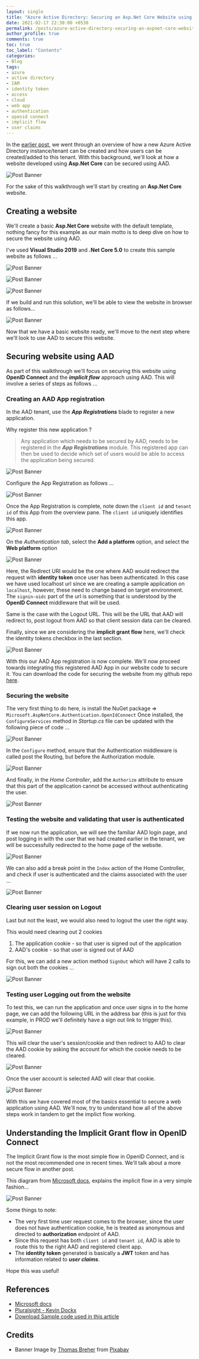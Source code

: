 ```yaml
---
layout: single
title: "Azure Active Directory: Securing an Asp.Net Core Website using Implicit Grant flow"
date: 2021-02-17 22:30:00 +0530
permalink: /posts/azure-active-directory-securing-an-aspnet-core-website-using-implicit-grant-flow/
author_profile: true
comments: true
toc: true
toc_label: "Contents"
categories: 
- Blog
tags:
- azure
- active directory
- IAM
- identity token
- access
- cloud
- web app
- authentication
- openid connect
- implicit flow
- user claims
---
```


In the [earlier post]({{site.url}}/posts/azure-active-directory-creation-of-new-tenant-and-user/), we went through an overview of how a new Azure Active Directory instance/tenant can be created and how users can be created/added to this tenant. With this background, we'll look at how a website developed using **Asp.Net Core** can be secured using AAD.

![Post Banner]({{site.url}}/assets/images/blogs/web_security/1_websecurity.png)

For the sake of this walkthrough we'll start by creating an **Asp.Net Core** website.

## Creating a website 
We'll create a basic **Asp.Net Core** website with the default template, nothing fancy for this example as our main motto is to deep dive on how to secure the website using AAD.

I've used **Visual Studio 2019** and **.Net Core 5.0** to create this sample website as follows ...

![Post Banner]({{site.url}}/assets/images/blogs/web_security/2_vs_webcreate_1.png)  

![Post Banner]({{site.url}}/assets/images/blogs/web_security/2_vs_webcreate_2.png)  

![Post Banner]({{site.url}}/assets/images/blogs/web_security/2_vs_webcreate_3.png)

If we build and run this solution, we'll be able to view the website in browser as follows...

![Post Banner]({{site.url}}/assets/images/blogs/web_security/2_vs_webcreate_output.png)

Now that we have a basic website ready, we'll move to the next step where we'll look to use AAD to secure this website.

## Securing website using AAD
As part of this walkthrough we'll focus on securing this  website using **OpenID Connect** and the ***implicit flow*** approach using AAD. This will involve a series of steps as follows ...

### Creating an AAD App registration
In the AAD tenant, use the ***App Registrations*** blade to register a new application.  

Why register this new application ?
> Any application which needs to be secured by AAD, needs to be registered in the ***App Registrations*** module. This registered app can then be used to decide which set of users would be able to access the application being secured. 

![Post Banner]({{site.url}}/assets/images/blogs/web_security/3_AAD_AppReg_1.png)

Configure the App Registration as follows ...

![Post Banner]({{site.url}}/assets/images/blogs/web_security/3_AAD_AppReg_2.png)

Once the App Registration is complete, note down the `client id` and `tenant id` of this App from the overview pane. The `client id` uniquely identifies this app.

![Post Banner]({{site.url}}/assets/images/blogs/web_security/3_AAD_AppReg_3.png)

On the *Authentication tab*, select the **Add a platform** option, and select the **Web platform** option

![Post Banner]({{site.url}}/assets/images/blogs/web_security/3_AAD_AppReg_4.png)

Here, the Redirect URI would be the one where AAD would redirect the request with **identity token** once user has been authenticated. In this case we have used localhost url since we are creating a sample application on `localhost`, however, these need to change based on target environment. The `signin-oidc` part of the url is something that is understood by the **OpenID Connect** middleware that will be used.  

Same is the case with the Logout URL. This will be the URL that AAD will redirect to, post logout from AAD so that client session data can be cleared.  

Finally, since we are considering the **implicit grant flow** here, we'll check the identity tokens checkbox in the last section.

![Post Banner]({{site.url}}/assets/images/blogs/web_security/3_AAD_AppReg_5.png)

With this our AAD App registration is now complete. We'll now proceed towards integrating this registered AAD App in our website code to secure it. You can download the code for securing the website from my github repo [here](https://github.com/sundeepkamath/AzureActiveDirectory).

### Securing the website
The very first thing to do here, is install the NuGet package => `Microsoft.AspNetCore.Authentication.OpenIdConnect`
Once installed, the `ConfigureServices` method in *Startup.cs* file can be updated with the following piece of code ...

![Post Banner]({{site.url}}/assets/images/blogs/web_security/4_AAD_Code_1.png)

In the `Configure` method, ensure that the Authentication middleware is called post the Routing, but before the Authorization module.

![Post Banner]({{site.url}}/assets/images/blogs/web_security/4_AAD_Code_2.png)

And finally, in the *Home Controller*, add the `Authorize` attribute to ensure that this part of the application cannot be accessed without authenticating the user.

![Post Banner]({{site.url}}/assets/images/blogs/web_security/4_AAD_Code_3.png)

### Testing the website and validating that user is authenticated
If we now run the application, we will see the familiar AAD login page, and post logging in with the user that we had created earlier in the tenant, we will be successfully redirected to the home page of the website.

![Post Banner]({{site.url}}/assets/images/blogs/web_security/5_AAD_Test_1.png)

We can also add a break point in the `Index` action of the Home Controller, and check if user is authenticated and the claims associated with the user ...

![Post Banner]({{site.url}}/assets/images/blogs/web_security/5_AAD_Test_2.png)

### Clearing user session on Logout
Last but not the least, we would also need to logout the user the right way. 

This would need clearing out 2 cookies 
1. The application cookie - so that user is signed out of the application
2. AAD's cookie - so that user is signed out of AAD

For this, we can add a new action method `SignOut` which will have 2 calls to sign out both the cookies ... 

![Post Banner]({{site.url}}/assets/images/blogs/web_security/6_AAD_Logout_1.png)

### Testing user Logging out from the website
To test this, we can run the application and once user signs in to the home page, we can add the following URL in the address bar (this is just for this example, in PROD we'll definitely have a sign out link to trigger this). 

![Post Banner]({{site.url}}/assets/images/blogs/web_security/6_AAD_Logout_2.png)

This will clear the user's session/cookie and then redirect to AAD to clear the AAD cookie by asking the account for which the cookie needs to be cleared.

![Post Banner]({{site.url}}/assets/images/blogs/web_security/6_AAD_Logout_3.png)

Once the user account is selected AAD will clear that cookie.

![Post Banner]({{site.url}}/assets/images/blogs/web_security/6_AAD_Logout_4.png)

With this we have covered most of the basics essential to secure a web application using AAD. 
We'll now, try to understand how all of the above steps work in tandem to get the implict flow working.

## Understanding the Implicit Grant flow in OpenID Connect
The Implicit Grant flow is the most simple flow in OpenID Connect, and is not the most recommended one in recent times. We'll talk about a more secure flow in another post. 

This diagram from [Microsoft docs](https://docs.microsoft.com/en-us/azure/active-directory/develop/v2-app-types#web-apps), explains the implicit flow in a very simple fashion...

![Post Banner]({{site.url}}/assets/images/blogs/web_security/7_OpenID_ImplicitFlow.png)

Some things to note:  
* The very first time user request comes to the browser, since the user does not have authentication cookie, he is treated as anonymous and directed to **authorization** endpoint of AAD. 
* Since this request has both `client id` and `tenant id`, AAD is able to route this to the right AAD and registered client app.
* The **identity token** generated is basically a **JWT** token and has information related to ***user claims***.

Hope this was useful!

## References
* [Microsoft docs](https://docs.microsoft.com/en-us/azure/active-directory/develop/v2-app-types#web-apps)
* [Pluralsight - Kevin Dockx](https://app.pluralsight.com/library/courses/microsoft-azure-dotnet-secure-services-applications-update/table-of-contents)
* [Download Sample code used in this article](https://github.com/sundeepkamath/AzureActiveDirectory)

## Credits
* Banner Image by <a href="https://pixabay.com/users/tbit-715211/?utm_source=link-attribution&amp;utm_medium=referral&amp;utm_campaign=image&amp;utm_content=1203603">Thomas Breher</a> from <a href="https://pixabay.com/?utm_source=link-attribution&amp;utm_medium=referral&amp;utm_campaign=image&amp;utm_content=1203603">Pixabay</a>